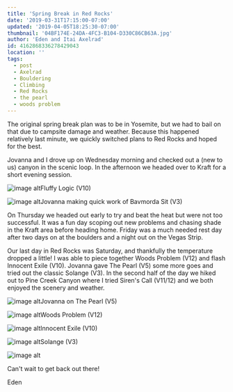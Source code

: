```yaml
---
title: 'Spring Break in Red Rocks'
date: '2019-03-31T17:15:00-07:00'
updated: '2019-04-05T18:25:30-07:00'
thumbnail: '04BF174E-24DA-4FC3-B104-D330C86CB63A.jpg'
author: 'Eden and Itai Axelrad'
id: 4162868336278429043
location: ''
tags:
  - post
  - Axelrad
  - Bouldering
  - Climbing
  - Red Rocks
  - the pearl
  - woods problem
---
```


The original spring break plan was to be in Yosemite, but we had to bail on that due to campsite damage and weather. Because this happened relatively last minute, we quickly switched plans to Red Rocks and hoped for the best.

Jovanna and I drove up on Wednesday morning and checked out a (new to us) canyon in the scenic loop. In the afternoon we headed over to Kraft for a short evening session.

![image alt](/images/04BF174E-24DA-4FC3-B104-D330C86CB63A.jpg)Fluffy Logic (V10)

![image alt](/images/IMG_8050.jpg)Jovanna making quick work of Bavmorda Sit (V3)

On Thursday we headed out early to try and beat the heat but were not too successful. It was a fun day scoping out new problems and chasing shade in the Kraft area before heading home. Friday was a much needed rest day after two days on at the boulders and a night out on the Vegas Strip.

Our last day in Red Rocks was Saturday, and thankfully the temperature dropped a little! I was able to piece together Woods Problem (V12) and flash Innocent Exile (V10). Jovanna gave The Pearl (V5) some more goes and tried out the classic Solange (V3). In the second half of the day we hiked out to Pine Creek Canyon where I tried Siren's Call (V11/12) and we both enjoyed the scenery and weather.

![image alt](/images/IMG_8076.jpg)Jovanna on The Pearl (V5)

![image alt](/images/IMG_4192.jpg)Woods Problem (V12)

![image alt](/images/IMG_4195.jpg)Innocent Exile (V10)

![image alt](/images/IMG_8083.jpg)Solange (V3)

![image alt](/images/IMG_8099.jpg)

Can't wait to get back out there! 

Eden 

